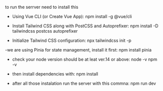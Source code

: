 to run the serrver need to install this

- Using Vue CLI (or Create Vue App):
npm install -g @vue/cli


- Install Tailwind CSS along with PostCSS and Autoprefixer:
npm install -D tailwindcss postcss autoprefixer

- Initialize Tailwind CSS configuration:
npx tailwindcss init -p

-we are using Pinia for state management, install it first:
npm install pinia


- check your node version should be at leat ver.14 or above:
node -v
npm -v

- then install dependencies with:
npm install

- after all those instalation run the server with this commna:
npm run dev